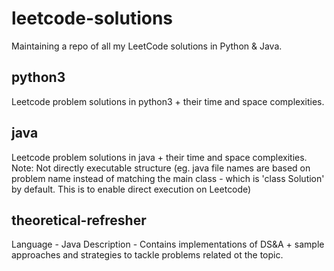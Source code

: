 # leetcode-solutions
Maintaining a repo of all my LeetCode solutions in Python & Java.

## python3
Leetcode problem solutions in python3 + their time and space complexities.

## java
Leetcode problem solutions in java + their time and space complexities.
Note: Not directly executable structure (eg. java file names are based on problem name instead of matching the main class - which is
'class Solution' by default. This is to enable direct execution on Leetcode)

## theoretical-refresher
Language - Java
Description - Contains implementations of DS&A + sample approaches and strategies to tackle problems related ot the topic.